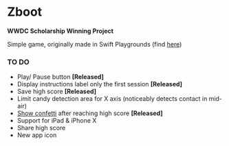 # Zboot
**WWDC Scholarship Winning Project**

Simple game, originally made in Swift Playgrounds (find [here](https://github.com/ekranac/Zboot-Playground))


###  TO DO
 - Play/ Pause button **[Released]**
 - Display instructions label only the first session **[Released]**
 - Save high score **[Released]**
 - Limit candy detection area for X axis (noticeably detects contact in mid-air)
 - [Show confetti](https://cocoapods.org/pods/SAConfettiView) after reaching high score **[Released]**
 - Support for iPad & iPhone X
 - Share high score
 - New app icon
 
